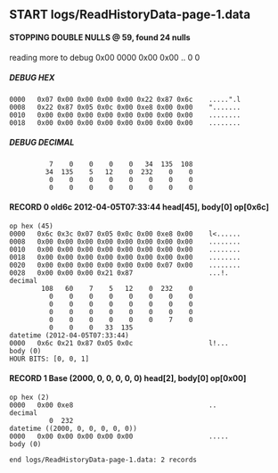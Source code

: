 ## START logs/ReadHistoryData-page-1.data
#### STOPPING DOUBLE NULLS @ 59, found 24 nulls
reading more to debug 0x00
    0000   0x00 0x00                                  ..
              0    0
##### DEBUG HEX
    0000   0x07 0x00 0x00 0x00 0x00 0x22 0x87 0x6c    .....".l
    0008   0x22 0x87 0x05 0x0c 0x00 0xe8 0x00 0x00    ".......
    0010   0x00 0x00 0x00 0x00 0x00 0x00 0x00 0x00    ........
    0018   0x00 0x00 0x00 0x00 0x00 0x00 0x00 0x00    ........
##### DEBUG DECIMAL
              7    0    0    0    0   34  135  108
             34  135    5   12    0  232    0    0
              0    0    0    0    0    0    0    0
              0    0    0    0    0    0    0    0
#### RECORD 0 old6c 2012-04-05T07:33:44 head[45], body[0] op[0x6c]

    op hex (45)
    0000   0x6c 0x3c 0x07 0x05 0x0c 0x00 0xe8 0x00    l<......
    0008   0x00 0x00 0x00 0x00 0x00 0x00 0x00 0x00    ........
    0010   0x00 0x00 0x00 0x00 0x00 0x00 0x00 0x00    ........
    0018   0x00 0x00 0x00 0x00 0x00 0x00 0x00 0x00    ........
    0020   0x00 0x00 0x00 0x00 0x00 0x00 0x07 0x00    ........
    0028   0x00 0x00 0x00 0x21 0x87                   ...!.
    decimal
            108   60    7    5   12    0  232    0
              0    0    0    0    0    0    0    0
              0    0    0    0    0    0    0    0
              0    0    0    0    0    0    0    0
              0    0    0    0    0    0    7    0
              0    0    0   33  135
    datetime (2012-04-05T07:33:44)
    0000   0x6c 0x21 0x87 0x05 0x0c                   l!...
    body (0)
    HOUR BITS: [0, 0, 1]
#### RECORD 1 Base (2000, 0, 0, 0, 0, 0) head[2], body[0] op[0x00]

    op hex (2)
    0000   0x00 0xe8                                  ..
    decimal
              0  232
    datetime ((2000, 0, 0, 0, 0, 0))
    0000   0x00 0x00 0x00 0x00 0x00                   .....
    body (0)

`end logs/ReadHistoryData-page-1.data: 2 records`
